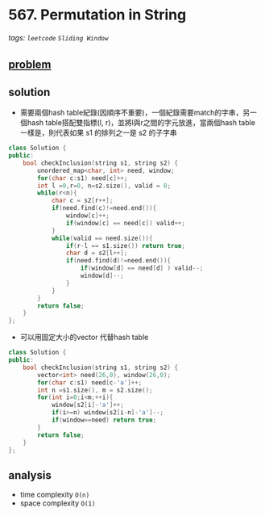 # 567. Permutation in String


###### tags: `leetcode` `Sliding Window`

## [problem](https://leetcode.com/problems/permutation-in-string/)


## solution
- 需要兩個hash table紀錄(因順序不重要)，一個紀錄需要match的字串，另一個hash table搭配雙指標(l, r)，並將l與r之間的字元放進，當兩個hash table一樣是，則代表如果 s1 的排列之一是 s2 的子字串

```c++
class Solution {
public:
    bool checkInclusion(string s1, string s2) {
        unordered_map<char, int> need, window;
        for(char c:s1) need[c]++;
        int l =0,r=0, n=s2.size(), valid = 0;
        while(r<n){
            char c = s2[r++];
            if(need.find(c)!=need.end()){
                window[c]++;
                if(window[c] == need[c]) valid++;
            }
            while(valid == need.size()){
                if(r-l == s1.size()) return true;
                char d = s2[l++];
                if(need.find(d)!=need.end()){
                    if(window[d] == need[d] ) valid--;
                    window[d]--;
                }
            }
        }
        return false;
    }
};
```
- 可以用固定大小的vector 代替hash table

```c++
class Solution {
public:
    bool checkInclusion(string s1, string s2) {
        vector<int> need(26,0), window(26,0);
        for(char c:s1) need[c-'a']++;
        int n =s1.size(), m = s2.size();
        for(int i=0;i<m;++i){
            window[s2[i]-'a']++;
            if(i>=n) window[s2[i-n]-'a']--;
            if(window==need) return true;
        }
        return false;
    }
};
```

## analysis
- time complexity `O(n)`
- space complexity `O(1)`